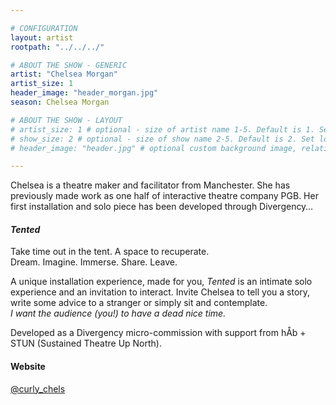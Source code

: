 ```yaml
---

# CONFIGURATION
layout: artist
rootpath: "../../../"

# ABOUT THE SHOW - GENERIC
artist: "Chelsea Morgan"
artist_size: 1
header_image: "header_morgan.jpg"
season: Chelsea Morgan

# ABOUT THE SHOW - LAYOUT
# artist_size: 1 # optional - size of artist name 1-5. Default is 1. Set longer names to lower values
# show_size: 2 # optional - size of show name 2-5. Default is 2. Set longer names to lower values
# header_image: "header.jpg" # optional custom background image, relative to current page

---
```

Chelsea is a theatre maker and facilitator from Manchester. She has previously made work as one half of interactive theatre company PGB. Her first installation and solo piece has been developed through Divergency…          
         
#### *Tented*               
Take time out in the tent. A space to recuperate.<br>Dream. Imagine. Immerse. Share. Leave.
         
A unique installation experience, made for you, *Tented* is an intimate solo experience and an invitation to interact. Invite Chelsea to tell you a story, write some advice to a stranger or simply sit and contemplate.         
*I want the audience (you!) to have a dead nice time.*         
         
Developed as a Divergency micro-commission with support from hÅb + STUN (Sustained Theatre Up North).          
         
#### Website          
<a href="http://twitter.com/curly_chels" target="_blank">@curly_chels</a>
